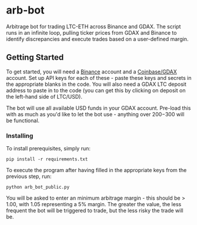 # arb-bot

Arbitrage bot for trading LTC-ETH across Binance and GDAX. The script runs in an infinite loop, pulling ticker prices from GDAX and Binance to identify discrepancies and execute trades based on a user-defined margin.

## Getting Started

To get started, you will need a [Binance](https://www.binance.com/?ref=12918385) account and a [Coinbase/GDAX](https://www.coinbase.com/join/59d5484d4f1501012ea9998a) account. Set up API keys for each of these - paste these keys and secrets in the appropriate blanks in the code. You will also need a GDAX LTC deposit address to paste in to the code (you can get this by clicking on deposit on the left-hand side of LTC/USD). 

The bot will use all available USD funds in your GDAX account. Pre-load this with as much as you'd like to let the bot use - anything over $200-$300 will be functional.

### Installing

To install prerequisites, simply run:

```
pip install -r requirements.txt
```

To execute the program after having filled in the appropriate keys from the previous step, run:
```
python arb_bot_public.py
```

You will be asked to enter an minimum arbitrage margin - this should be > 1.00, with 1.05 representing a 5% margin. The greater the value, the less frequent the bot will be triggered to trade, but the less risky the trade will be.
